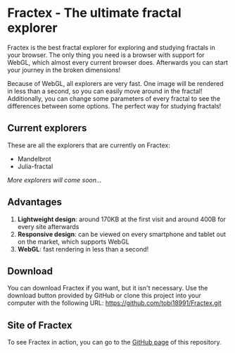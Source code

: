 # Fractex - The ultimate fractal explorer

Fractex is the best fractal explorer for exploring and studying fractals in your browser. The only thing you need is a
browser with support for WebGL, which almost every current browser does. Afterwards you can start your journey in the
broken dimensions!

Because of WebGL, all explorers are very fast. One image will be rendered in less than a second, so you can easily move
around in the fractal! Additionally, you can change some parameters of every fractal to see the differences between some
options. The perfect way for studying fractals!

## Current explorers

These are all the explorers that are currently on Fractex:

* Mandelbrot
* Julia-fractal

*More explorers will come soon...*

## Advantages

1. **Lightweight design**: around 170KB at the first visit and around 400B for every site afterwards
2. **Responsive design**: can be viewed on every smartphone and tablet out on the market, which supports WebGL
3. **WebGL**: fast rendering in less than a second!

## Download

You can download Fractex if you want, but it isn't necessary. Use the download button provided by GitHub or clone this
project into your computer with the following URL: <https://github.com/tobi18991/Fractex.git>

## Site of Fractex

To see Fractex in action, you can go to the [GitHub page](https://tobi18991.github.io/Fractex/) of this repository.